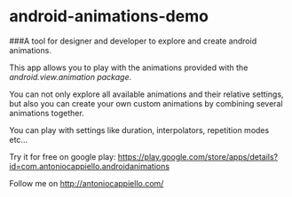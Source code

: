 # android-animations-demo

###A tool for designer and developer to explore and create android animations.

This app allows you to play with the animations provided with the *android.view.animation package*. 

You can not only explore all available animations and their relative settings, but also you can create your own custom animations by combining several animations together.

You can play with settings like duration, interpolators, repetition modes etc...

Try it for free on google play: https://play.google.com/store/apps/details?id=com.antoniocappiello.androidanimations

Follow me on http://antoniocappiello.com/ 
